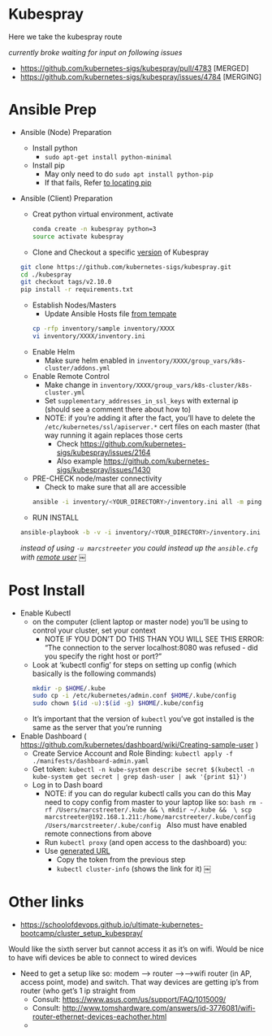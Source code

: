 # Kubespray
Here we take the kubespray route

*currently broke waiting for input on following issues*
- https://github.com/kubernetes-sigs/kubespray/pull/4783 [MERGED]
- https://github.com/kubernetes-sigs/kubespray/issues/4784 [MERGING]

# Ansible Prep
- Ansible (Node) Preparation
    - Install python
        - `sudo apt-get install python-minimal`
    - Install pip
        - May only need to do `sudo apt install python-pip`
        - If that fails, Refer [to locating pip](https://askubuntu.com/questions/1061486/unable-to-locate-package-python-pip-when-trying-to-install-from-fresh-18-04-in)
- Ansible (Client) Preparation
    - Creat python virtual environment, activate
      ```bash
      conda create -n kubespray python=3
      source activate kubespray
      ```
    - Clone and Checkout a specific [version](https://github.com/kubernetes-sigs/kubespray/tags) of Kubespray
    ```bash
    git clone https://github.com/kubernetes-sigs/kubespray.git
    cd ./kubespray
    git checkout tags/v2.10.0
    pip install -r requirements.txt
    ```
    - Establish Nodes/Masters
        - Update Ansible Hosts file [from tempate](./templates/inventory.ini)
        ```bash
        cp -rfp inventory/sample inventory/XXXX
        vi inventory/XXXX/inventory.ini
        ```
    - Enable Helm
        - Make sure helm enabled in `inventory/XXXX/group_vars/k8s-cluster/addons.yml`
    - Enable Remote Control 
        - Make change in `inventory/XXXX/group_vars/k8s-cluster/k8s-cluster.yml`
        - Set `supplementary_addresses_in_ssl_keys` with external ip (should see a comment there about how to)
        - NOTE: if you’re adding it after the fact, you’ll have to delete the `/etc/kubernetes/ssl/apiserver.*` cert files on each master (that way running it again replaces those certs
            - Check https://github.com/kubernetes-sigs/kubespray/issues/2164
            - Also example https://github.com/kubernetes-sigs/kubespray/issues/1430
    - PRE-CHECK node/master connectivity
        - Check to make sure that all are accessible
        ```bash
        ansible -i inventory/<YOUR_DIRECTORY>/inventory.ini all -m ping
        ```
    - RUN INSTALL 
    ```bash
    ansible-playbook -b -v -i inventory/<YOUR_DIRECTORY>/inventory.ini -u marcstreeter cluster.yml 
    ```
    
    *instead of using `-u marcstreeter` you could instead up the `ansible.cfg` with [remote user](./templates/ansible.cfg)*
￼
# Post Install
- Enable Kubectl
    - on the computer (client laptop or master node) you’ll be using to control your cluster, set your context
        - NOTE IF YOU DON’T DO THIS THAN YOU WILL SEE THIS ERROR: “The connection to the server localhost:8080 was refused - did you specify the right host or port?”
    - Look at ‘kubectl config’ for steps on setting up config (which basically is the following commands)
        ```bash
        mkdir -p $HOME/.kube
        sudo cp -i /etc/kubernetes/admin.conf $HOME/.kube/config
        sudo chown $(id -u):$(id -g) $HOME/.kube/config
        ```
    - It’s important that the version of `kubectl` you’ve got installed is the same as the server that you’re running
- Enable Dashboard ( https://github.com/kubernetes/dashboard/wiki/Creating-sample-user ) 
    - Create Service Account and Role Binding: `kubectl apply -f ./manifests/dashboard-admin.yaml`
    - Get token: `kubectl -n kube-system describe secret $(kubectl -n kube-system get secret | grep dash-user | awk '{print $1}')`
    - Log in to Dash board
        - NOTE: if you can do regular kubectl calls you can do this
            May need to copy config from master to your laptop like so:
                ```bash
                rm -rf /Users/marcstreeter/.kube && \
                mkdir ~/.kube &&  \
                scp marcstreeter@192.168.1.211:/home/marcstreeter/.kube/config /Users/marcstreeter/.kube/config
                ```
            Also must have enabled remote connections from above
        - Run `kubectl proxy` (and open access to the dashboard) you:
        - Use [generated URL](http://127.0.0.1:8001/api/v1/namespaces/kube-system/services/https:kubernetes-dashboard:/proxy/#!/login)
            - Copy the token from the previous step 
            - `kubectl cluster-info` (shows the link for it)
￼
# Other links
- https://schoolofdevops.github.io/ultimate-kubernetes-bootcamp/cluster_setup_kubespray/

Would like the sixth server but cannot access it as it’s on wifi.  Would be nice to have wifi devices be able to connect to wired devices
- Need to get a setup like so:   modem ——> router ——>——>wifi router (in AP, access point, mode) and switch.  That way devices are getting ip’s from router (who get’s 1 ip straight from 
    - Consult: https://www.asus.com/us/support/FAQ/1015009/
    - Consult: http://www.tomshardware.com/answers/id-3776081/wifi-router-ethernet-devices-eachother.html
    - 

